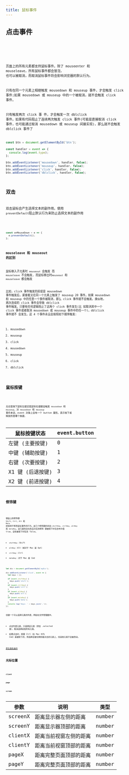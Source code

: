 ```yaml
---
title: 鼠标事件
---
```


## 点击事件

<code src="./demos/MouseEvent.jsx" inline />
<code src="./demos/MouseClick.jsx" inline />

<!-- | 事件          | 触发时机                                                                                                                                              | 冒泡 | 键盘触发 |
| ------------- | ----------------------------------------------------------------------------------------------------------------------------------------------------- | ---- | -------- |
| `mouseenter`  | 在鼠标光标从元素外部首次移动到元素范围之内时触发，而且 在光标移动到后代元素上不会触发。                                                               | 否   |
| `mousemove`   | 当鼠标指针在元素内部移动时重复地触发。                                                                                                                |      | 否       |
| `mousedown`   | 在用户按下了任意鼠标按钮时触发。                                                                                                                      |      | 否       |
| `mouseover`   | 在鼠标指针位于一个元素外部，然后用户将其首次移入另一个元素边界之内时触发。                                                                            |      | 否       |
| `click`       | 在用户单击主鼠标按钮(一般是左边的按钮)或者按下回车键时触发。这一点对确保易访问性很重要，意味着 onclick 事件处理程序既可以通过键盘也可以通过鼠标执行。 | 是   | 是       |
| `dblclick`    | 在用户双击主鼠标按钮(一般是左边的按钮)时触发。                                                                                                        |
| `mouseleave`  | 在位于元素上方的鼠标光标移动到元素范围之外时触发。**这个事件不冒泡，而且在光标移动到后代元素上不会触发。**                                            |
| `mouseout`    | 在鼠标指针位于一个元素上方，然后用户将其移入另一个元素时触发。又移入的另一个元素可能位于前一个元素的外部，也**可能是这个元素的子元素**。              |      | 否       |
| `mouseup`     | 在用户释放鼠标按钮时触发。                                                                                                                            |      | 否       |
| `contextmenu` | 在鼠标右键被按下时触发。还有其他打开上下文菜单的方式，例如使用特殊的键盘按键，在这种情况下它也会被触发，因此它并不完全是鼠标事件。                    | -->

页面上的所有元素都支持鼠标事件。除了 mouseenter 和 mouseleave，所有鼠标事件都会冒泡，
也可以被取消，而取消鼠标事件将会影响浏览器的默认行为。

只有在同一个元素上相继触发 mousedown 和 mouseup 事件，才会触发 click 事件;如果 mousedown 或 mouseup 中的一个被取消，就不会触发 click 事件。

只有触发两次 click 事 件，才会触发一次 dblclick 事件。如果有代码阻止了连续两次触发 click 事件(可能是直接取消 click 事件，也可能通过取消 mousedown 或 mouseup 间接实现)，那么就不会触发 dblclick 事件了

```js
const btn = document.getElementById('btn');

const handler = event => {
  console.log(event.type);
};

btn.addEventListener('mousedown', handler, false);
btn.addEventListener('mouseup', handler, false);
btn.addEventListener('click', handler, false);
btn.addEventListener('dblclick', handler, false);
```

## 双击

双击鼠标会产生选择文本的副作用。使用 `preventDefault`阻止默认行为来防止选择文本的副作用

<code src="./demos/MouseDoubleClick.jsx" inline />

```js
const onMouseDown = e => {
  e.preventDefault();
};
```

### mouseleave 和 mouseout 的区别

鼠标移入子元素时 `mouseout` 会触发 而 `mouseleave` 不会触发, 而鼠标移出时`mouseout` 和 `mouseleave` 都会触发

比如，click 事件触发的前提是 mousedown 事件触发后，紧接着又在同一个元素上触发了 mouseup 20
事件。如果 mousedown 和 mouseup 中的任意一个事件被取消，那么 click 事件就不会触发。类似地， 两次连续的 click 事件会导致 dblclick 事件触发。只要有任何逻辑阻止了这两个 click 事件发生(比 如取消其中一个 click 事件或者取消 mousedown 或 mouseup 事件中的任一个)，dblclick 事件就不 会发生。这 4 个事件永远会按照如下顺序触发:

1. mousedown
2. mouseup
3. click
4. mousedown
5. mouseup
6. click
7. dblclick

## 鼠标按键

<code src='./demos/MouseButton.jsx' inline />

无论是按下鼠标左键还是鼠标右键都会触发 `mousedown` 和 `mouseup`，对 `mousedown` 和 `mouseup` 事件来说，event 对象上会有一个 button 属性，表示按下或 释放的是哪个按键。

| 鼠标按键状态     | event.button |
| ---------------- | ------------ |
| 左键 (主要按键)  | 0            |
| 中键 (辅助按键)  | 1            |
| 右键 (次要按键)  | 2            |
| X1 键 (后退按键) | 3            |
| X2 键 (前进按键) | 4            |

## 修饰键

<code src="./demos/SelectableList.jsx" />

键盘上的修饰键 `Shift`、`Ctrl`、`Alt` 和 `Meta` 经常用于修改鼠标事件的行为。这几个修饰键的状态:`shiftKey`、`ctrlKey`、`altKey` 和 `metaKey`。这几属性会在各自对应的修饰 键被按下时包含布尔值 true，没有被按下时包含 false。

- `shiftKey`：Shift
- `altKey`：Alt（或对于 Mac 是 Opt）
- `ctrlKey`：Ctrl
- `metaKey`：对于 Mac 是 Cmd

```js
let div = document.getElementById('myDiv');

div.addEventListener('click', event => {
  let keys = [];

  if (event.shiftKey) {
    keys.push('shift');
  }
  if (event.ctrlKey) {
    keys.push('ctrl');
  }
  if (event.altKey) {
    keys.push('alt');
  }
  if (event.metaKey) {
    keys.push('meta');
  }
  console.log('Keys: ' + keys.join(','));
});
```

创建一个可以选择元素的列表，例如在文件管理器中。

- 点击列表元素，只选择该元素（添加 .selected 类），取消选择其他所有元素。
- 如果点击时，按键 Ctrl（在 Mac 中为 Cmd）是被按下的，则选择会被切换到被点击的元素上，但其他元素不会被改动。

[原生类名操作](https://developer.mozilla.org/zh-CN/docs/Web/API/Element/classList)

## 光标位置

<code src="./demos/MousePosition.jsx" />

#### client

#### page

#### screen

| 参数    | 说明                   | 类型   |
| ------- | ---------------------- | ------ |
| screenX | 距离显示器左侧的距离   | number |
| screenY | 距离显示器顶部的距离   | number |
| clientX | 距离当前视窗左侧的距离 | number |
| clientY | 距离当前视窗顶部的距离 | number |
| pageX   | 距离完整页面顶部的距离 | number |
| pageY   | 距离完整页面顶部的距离 | number |
